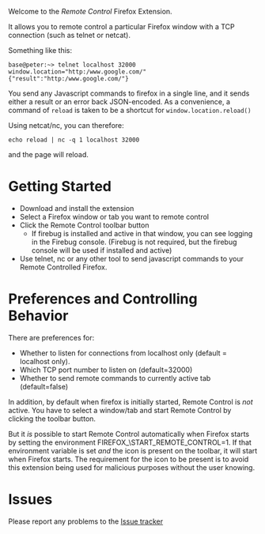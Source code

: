 Welcome to the _Remote Control_ Firefox Extension.

It allows you to remote control a particular Firefox window with a TCP
connection (such as telnet or netcat).

Something like this:

    base@peter:~> telnet localhost 32000
    window.location="http:/www.google.com/"
    {"result":"http:/www.google.com/"}

You send any Javascript commands to firefox in a single line, and it sends
either a result or an error back JSON-encoded. As a convenience, a command of
`reload` is taken to be a shortcut for `window.location.reload()`

Using netcat/nc, you can therefore:

    echo reload | nc -q 1 localhost 32000

and the page will reload.

Getting Started
===============

* Download and install the extension
* Select a Firefox window or tab you want to remote control
* Click the Remote Control toolbar button
    * If firebug is installed and active in that window, you can see logging in
      the Firebug console. (Firebug is not required, but the firebug console
      will be used if installed and active)
* Use telnet, nc or any other tool to send javascript commands to your Remote
  Controlled Firefox.

Preferences and Controlling Behavior
====================================

There are preferences for:

* Whether to listen for connections from localhost only (default = localhost
  only).
* Which TCP port number to listen on (default=32000)
* Whether to send remote commands to currently active tab (default=false)

In addition, by default when firefox is initially started, Remote Control is
_not_ active. You have to select a window/tab and start Remote Control by
clicking the toolbar button.

But it _is_ possible to start Remote Control automatically when Firefox starts
by setting the environment FIREFOX_\START\_REMOTE\_CONTROL=1. If that
environment variable is set _and_ the icon is present on the toolbar, it will
start when Firefox starts. The requirement for the icon to be present is to
avoid this extension being used for malicious purposes without the user
knowing.

Issues
======
Please report any problems to the
[Issue tracker](https://github.com/pmorch/FF-Remote-Control/issues)
